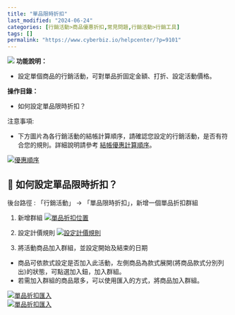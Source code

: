 ```yaml
---
title: "單品限時折扣"
last_modified: "2024-06-24"
categories: [行銷活動>商品優惠折扣,常見問題,行銷活動>行銷工具]
tags: []
permalink: "https://www.cyberbiz.io/helpcenter/?p=9101"
---
```


![](https://www.cyberbiz.io/helpcenter/wp-content/uploads/PLUS版3.png)
**功能說明：**  

* 設定單個商品的行銷活動，可對單品折固定金額、打折、設定活動價格。

**操作目錄：**

* 如何設定單品限時折扣？



注意事項:  

* 下方圖片為各行銷活動的結帳計算順序，請確認您設定的行銷活動，是否有符合您的規則。詳細說明請參考 [結帳優惠計算順序](https://www.cyberbiz.io/support/?p=1141)。

[![優惠順序](https://www.cyberbiz.io/support/wp-content/uploads/2021/12/TOP02.png)](https://www.cyberbiz.io/support/wp-content/uploads/2021/12/TOP02.png)



## 📌 如何設定單品限時折扣？


後台路徑 : 「行銷活動」 → 「單品限時折扣」，新增一個單品折扣群組  


1. 新增群組 [![單品折扣位置](https://www.cyberbiz.co/support/wp-content/uploads/2019/08/單品折扣位置.png)](https://www.cyberbiz.co/support/wp-content/uploads/2019/08/單品折扣位置.png)  


2. 設定計價規則 [![設定計價規則](https://www.cyberbiz.co/support/wp-content/uploads/2019/08/設定計價規則1.png)](https://www.cyberbiz.co/support/wp-content/uploads/2019/08/設定計價規則1.png)  


3. 將活動商品加入群組，並設定開始及結束的日期 
* 商品可依款式設定是否加入此活動，左側商品為款式展開(將商品款式分別列出)的狀態，可點選加入鈕，加入群組。
* 若需加入群組的商品眾多，可以使用匯入的方式，將商品加入群組。  

[![單品折扣匯入](https://www.cyberbiz.co/support/wp-content/uploads/2019/08/單品折扣匯入.png)](https://www.cyberbiz.co/support/wp-content/uploads/2019/08/單品折扣匯入.png)  
[![單品折扣匯入](https://www.cyberbiz.co/support/wp-content/uploads/2019/08/單品折扣匯入-2.png)](https://www.cyberbiz.co/support/wp-content/uploads/2019/08/單品折扣匯入-2.png)  

